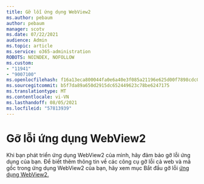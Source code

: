 ```yaml
---
title: Gỡ lỗi ứng dụng WebView2
ms.author: pebaum
author: pebaum
manager: scotv
ms.date: 07/22/2021
audience: Admin
ms.topic: article
ms.service: o365-administration
ROBOTS: NOINDEX, NOFOLLOW
ms.custom:
- "11941"
- "9007100"
ms.openlocfilehash: f16a13eca800044fa0e6a40e3f085a21196e625d00f7898cdc0f5a20a218b170
ms.sourcegitcommit: b5f7da89a650d2915dc652449623c78be6247175
ms.translationtype: MT
ms.contentlocale: vi-VN
ms.lasthandoff: 08/05/2021
ms.locfileid: "57813939"
---
```

# <a name="debug-webview2-apps"></a>Gỡ lỗi ứng dụng WebView2

Khi bạn phát triển ứng dụng WebView2 của mình, hãy đảm bảo gỡ lỗi ứng dụng của bạn. Để biết thêm thông tin về các công cụ gỡ lỗi cả web và mã gốc trong ứng dụng WebView2 của bạn, hãy xem mục Bắt đầu gỡ lỗi [ứng dụng WebView2.](/microsoft-edge/webview2/how-to/debug)